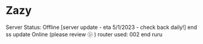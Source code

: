 # Zazy

Server Status: Offline [server update - eta 5/1/2023 - check back daily!] end ss update Online (please review ㋛ )
router used: 002 end ruru
